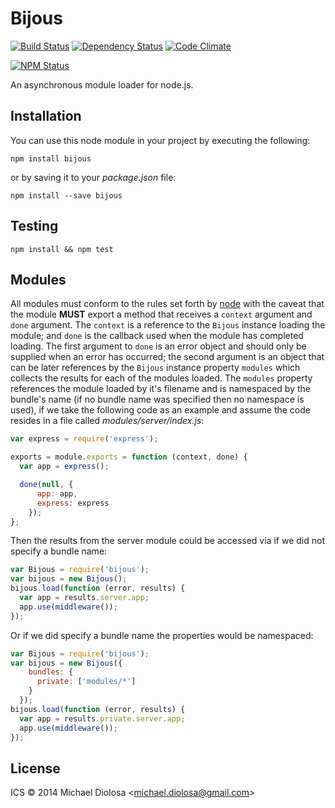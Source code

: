 # Bijous


[![Build Status](https://travis-ci.org/mbrio/bijous.svg?branch=master)](https://travis-ci.org/mbrio/bijous) [![Dependency Status](https://gemnasium.com/mbrio/bijous.svg)](https://gemnasium.com/mbrio/bijous) [![Code Climate](https://codeclimate.com/github/mbrio/bijous/coverage.png)](https://codeclimate.com/github/mbrio/bijous)

[![NPM Status](https://nodei.co/npm/bijous.png?downloads=true)](https://npmjs.org/package/bijous)

An asynchronous module loader for node.js.

## Installation

You can use this node module in your project by executing the following:

```Shell
npm install bijous
```

or by saving it to your *package.json* file:

```Shell
npm install --save bijous
```

## Testing

```Shell
npm install && npm test
```

## Modules

All modules must conform to the rules set forth by [node](http://nodejs.org/api/modules.html) with the caveat that the module **MUST** export a method that receives a `context` argument and `done` argument. The `context` is a reference to the `Bijous` instance loading the module; and `done` is the callback used when the module has completed loading. The first argument to `done` is an error object and should only be supplied when an error has occurred; the second argument is an object that can be later references by the `Bijous` instance property `modules` which collects the results for each of the modules loaded. The `modules` property references the module loaded by it's filename and is namespaced by the bundle's name (if no bundle name was specified then no namespace is used), if we take the following code as an example and assume the code resides in a file called *modules/server/index.js*:

```JavaScript
var express = require('express');

exports = module.exports = function (context, done) {
  var app = express();

  done(null, {
      app: app,
      express: express
    });
};
```

Then the results from the server module could be accessed via if we did not specify a bundle name:

```JavaScript
var Bijous = require('bijous');
var bijous = new Bijous();
bijous.load(function (error, results) {
  var app = results.server.app;
  app.use(middleware());
});
```

Or if we did specify a bundle name the properties would be namespaced:

```JavaScript
var Bijous = require('bijous');
var bijous = new Bijous({
    bundles: {
      private: ['modules/*']
    }
  });
bijous.load(function (error, results) {
  var app = results.private.server.app;
  app.use(middleware());
});
```

## License

ICS &copy; 2014 Michael Diolosa &lt;<michael.diolosa@gmail.com>&gt;
